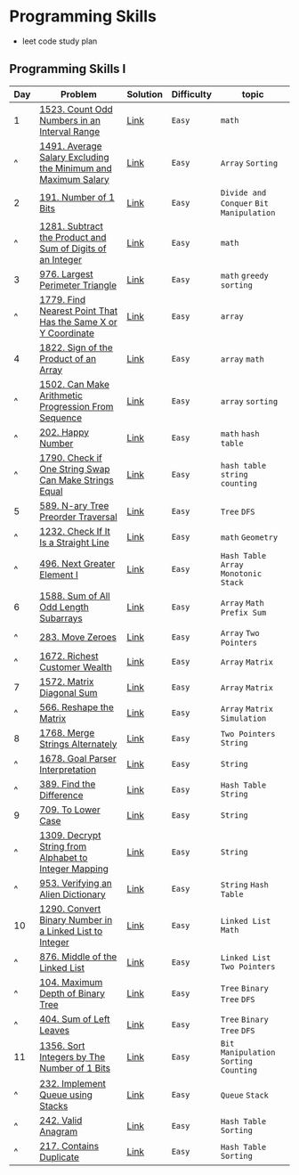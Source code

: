 # Programming Skills
- leet code study plan


## Programming Skills I
|Day|Problem|Solution|Difficulty|topic|
|---|-------|--------|----------|-----|
|1|[1523. Count Odd Numbers in an Interval Range](https://leetcode.com/problems/count-odd-numbers-in-an-interval-range/?envType=study-plan&id=programming-skills-i)|[Link](./ProgrammingSkillsI/1523-count_odd_numbers_in_interval_range.cpp)|`Easy`|`math`|
|^|[1491. Average Salary Excluding the Minimum and Maximum Salary](https://leetcode.com/problems/average-salary-excluding-the-minimum-and-maximum-salary/?envType=study-plan&id=programming-skills-i)|[Link](./ProgrammingSkillsI/1491-average_salary_excluding_the_minimum_and_maximum_salary.cpp)|`Easy`|`Array` `Sorting`|
|2|[191. Number of 1 Bits](https://leetcode.com/problems/number-of-1-bits/?envType=study-plan&id=programming-skills-i)|[Link](./ProgrammingSkillsI/191-number_of1_bits.cpp)|`Easy`|`Divide and Conquer` `Bit Manipulation`|
|^|[1281. Subtract the Product and Sum of Digits of an Integer](https://leetcode.com/problems/subtract-the-product-and-sum-of-digits-of-an-integer/?envType=study-plan&id=programming-skills-i)|[Link](./ProgrammingSkillsI/1281-subtract_the_product_and_sum_of_digits_of_an_integer.cpp)|`Easy`|`math`|
|3|[976. Largest Perimeter Triangle](https://leetcode.com/problems/largest-perimeter-triangle/description/?envType=study-plan&id=programming-skills-i)|[Link](./ProgrammingSkillsI/976-largest_permieter_triangle.cpp)|`Easy`|`math` `greedy` `sorting`|
|^|[1779. Find Nearest Point That Has the Same X or Y Coordinate](https://leetcode.com/problems/find-nearest-point-that-has-the-same-x-or-y-coordinate/description/?envType=study-plan&id=programming-skills-i)|[Link](./ProgrammingSkillsI/1779-find_nearest_point_that_has_the_same_x_or_y_coordinate.cpp)|`Easy`|`array`|
|4|[1822. Sign of the Product of an Array](https://leetcode.com/problems/sign-of-the-product-of-an-array/description/?envType=study-plan&id=programming-skills-i)|[Link](./ProgrammingSkillsI/1822-sign_of_the_product_of_an_array.cpp)|`Easy`|`array` `math`|
|^|[1502. Can Make Arithmetic Progression From Sequence](https://leetcode.com/problems/can-make-arithmetic-progression-from-sequence/description/?envType=study-plan&id=programming-skills-i)|[Link](./ProgrammingSkillsI/1502-can_make_arithmetic_progression_from_sequence.cpp)|`Easy`|`array` `sorting`|
|^|[202. Happy Number](https://leetcode.com/problems/happy-number/)|[Link](./ProgrammingSkillsI/202-happy_number.cpp)|`Easy`|`math` `hash table`|
|^|[1790. Check if One String Swap Can Make Strings Equal](https://leetcode.com/problems/check-if-one-string-swap-can-make-strings-equal/description/?envType=study-plan&id=programming-skills-i)|[Link](./ProgrammingSkillsI/1790-check_if_one_string_swap_can_make_strings_equal.cpp)|`Easy`|`hash table` `string` `counting`|
|5|[589. N-ary Tree Preorder Traversal](https://leetcode.com/problems/n-ary-tree-preorder-traversal/description/?envType=study-plan&id=programming-skills-i)|[Link](./ProgrammingSkillsI/589-N_ary_tree_preorder_traversal.cpp)|`Easy`|`Tree` `DFS`|
|^|[1232. Check If It Is a Straight Line](https://leetcode.com/problems/check-if-it-is-a-straight-line/description/?envType=study-plan&id=programming-skills-i)|[Link](./ProgrammingSkillsI/1232-check_if_it_is_a_straight_line.cpp)|`Easy`|`math` `Geometry`|
|^|[496. Next Greater Element I](https://leetcode.com/problems/next-greater-element-i/description/?envType=study-plan&id=programming-skills-i)|[Link](./ProgrammingSkillsI/496-next_greater_element_I.cpp)|`Easy` |`Hash Table` `Array` `Monotonic Stack`|
|6|[1588. Sum of All Odd Length Subarrays](https://leetcode.com/problems/sum-of-all-odd-length-subarrays/description/?envType=study-plan&id=programming-skills-i)|[Link](./ProgrammingSkillsI/1588-sum_of_all_odd_length_subarrays.cpp)|`Easy`|`Array` `Math` `Prefix Sum`|
|^|[283. Move Zeroes](https://leetcode.com/problems/move-zeroes/)|[Link](./ProgrammingSkillsI/283-move_zeroes.cpp)|`Easy`|`Array` `Two Pointers`|
|^|[1672. Richest Customer Wealth](https://leetcode.com/problems/richest-customer-wealth/description/?envType=study-plan&id=programming-skills-i)|[Link](./ProgrammingSkillsI/1672-richest_customer_wealth.cpp)|`Easy`|`Array` `Matrix`|
|7|[1572. Matrix Diagonal Sum](https://leetcode.com/problems/matrix-diagonal-sum/description/?envType=study-plan&id=programming-skills-i)|[Link](./ProgrammingSkillsI/1572-matrix_diagonal_sum.cpp)|`Easy`|`Array` `Matrix`|
|^|[566. Reshape the Matrix](https://leetcode.com/problems/reshape-the-matrix/?envType=study-plan&id=programming-skills-i)|[Link](./ProgrammingSkillsI/566-reshape_the_matrix.cpp)|`Easy`|`Array` `Matrix` `Simulation`|
|8|[1768. Merge Strings Alternately](https://leetcode.com/problems/merge-strings-alternately/)|[Link](./ProgrammingSkillsI/1768-merge_strings_alternately.cpp)|`Easy`|`Two Pointers` `String`|
|^|[1678. Goal Parser Interpretation](https://leetcode.com/problems/goal-parser-interpretation/)|[Link](./ProgrammingSkillsI/1678-goal_parser_interpretation.cpp)|`Easy`|`String`|
|^|[389. Find the Difference](https://leetcode.com/problems/find-the-difference/)|[Link](./ProgrammingSkillsI/389-find_the_difference.cpp)|`Easy`|`Hash Table` `String`|
|9|[709. To Lower Case](https://leetcode.com/problems/to-lower-case/)|[Link](./ProgrammingSkillsI/709-to_lower_case.cpp)|`Easy`|`String`|
|^|[1309. Decrypt String from Alphabet to Integer Mapping](https://leetcode.com/problems/decrypt-string-from-alphabet-to-integer-mapping/)|[Link](./ProgrammingSkillsI/1309-decrypt_string_from_aplhabet_to_integer_mapping.cpp)|`Easy`|`String`|
|^|[953. Verifying an Alien Dictionary](https://leetcode.com/problems/verifying-an-alien-dictionary/)|[Link](./ProgrammingSkillsI/953-verifing_an_alien_dictionary.cpp)|`Easy`|`String` `Hash Table`|
|10|[1290. Convert Binary Number in a Linked List to Integer](https://leetcode.com/problems/convert-binary-number-in-a-linked-list-to-integer/description/?envType=study-plan&id=programming-skills-i)|[Link](./ProgrammingSkillsI/1290-convert_binary_number_in_a_linked_list_to_integer.cpp)|`Easy`|`Linked List` `Math`|
|^|[876. Middle of the Linked List](https://leetcode.com/problems/middle-of-the-linked-list/)|[Link](./ProgrammingSkillsI/876-middle_of_the_linked_list.cpp)|`Easy`|`Linked List` `Two Pointers`|
|^|[104. Maximum Depth of Binary Tree](https://leetcode.com/problems/maximum-depth-of-binary-tree/description/?envType=study-plan&id=programming-skills-i)|[Link](./ProgrammingSkillsI/104-maximum_depth_of_binary_tree.cpp)|`Easy`|`Tree` `Binary Tree` `DFS`|
|^|[404. Sum of Left Leaves](https://leetcode.com/problems/sum-of-left-leaves/)|[Link](./ProgrammingSkillsI/404-sum_of_left_leaves.cpp)|`Easy`|`Tree` `Binary Tree` `DFS`|
|11|[1356. Sort Integers by The Number of 1 Bits](https://leetcode.com/problems/sort-integers-by-the-number-of-1-bits/)|[Link](./ProgrammingSkillsI/1356-sort_integers_by_the_number_of_1_bits.cpp)|`Easy`|`Bit Manipulation` `Sorting` `Counting`|
|^|[232. Implement Queue using Stacks](https://leetcode.com/problems/implement-queue-using-stacks/description/?envType=study-plan&id=programming-skills-i)|[Link](./ProgrammingSkillsI/232-implement_queue_using_stacks.cpp)|`Easy`|`Queue` `Stack`|
|^|[242. Valid Anagram](https://leetcode.com/problems/valid-anagram/)|[Link](./ProgrammingSkillsI/242-valid_anagram.cpp)|`Easy`|`Hash Table` `Sorting`|
|^|[217. Contains Duplicate](https://leetcode.com/problems/contains-duplicate/description/?envType=study-plan&id=programming-skills-i)|[Link](./ProgrammingSkillsI/217-contains_duplicate.cpp)|`Easy`|`Hash Table` `Sorting`|